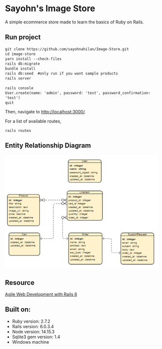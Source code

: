 # Sayohn's Image Store
A simple ecommerce store made to learn the basics of Ruby on Rails.  

Run project
--------------
```console
git clone https://github.com/sayohnahilan/Image-Store.git  
cd image-store
yarn install --check-files
rails db:migrate
bundle install
rails db:seed  #only run if you want sample products
rails server

rails console
User.create(name: 'admin', password: 'test', password_confirmation: 'test')
quit
```
Then, navigate to [http://localhost:3000/](http://localhost:3000/).

For a list of available routes, 
```console
rails routes
```  

Entity Relationship Diagram
--------------
![](https://github.com/sayohnahilan/Image-Store/blob/main/app/models/ERD.PNG)

Resource
--------------
[Agile Web Development with Rails 6](https://pragprog.com/titles/rails6/agile-web-development-with-rails-6/)  

Built on:
--------------
* Ruby version: 2.7.2
* Rails version: 6.0.3.4
* Node version: 14.15.3
* Sqlite3 gem version: 1.4
* Windows machine
